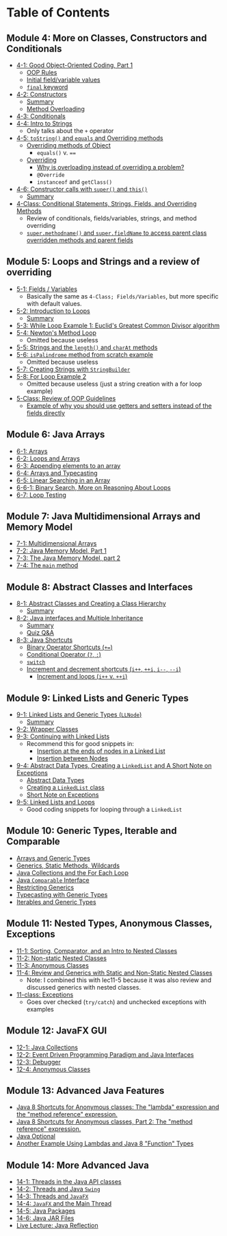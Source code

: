 # Table of Contents

## Module 4: More on Classes, Constructors and Conditionals

* [4-1: Good Object-Oriented Coding, Part 1](lec4-1.md)
  * [OOP Rules](lec4-1.md/#oop-rules)
  * [Initial field/variable values](lec4-1.md/#summary)
  * [`final` keyword](lec4-1.md/#final)
* [4-2: Constructors](lec4-2.md)
  * [Summary](lec4-2.md/#summary)
  * [Method Overloading](lec4-2.md/#method-overloading)
* [4-3: Conditionals](lec4-3.md)
* [4-4: Intro to Strings](lec4-4.md)
  * Only talks about the `+` operator
* [4-5: `toString()` and `equals` and Overriding methods](lec4-5.md)
  * [Overriding methods of Object](lec4-5.md/#overriding-methods-of-object)
    * `equals()` v. `==`
  * [Overriding](lec4-5.md/#overriding)
    * [Why is overloading instead of overriding a problem?](lec4-5.md/#overriding)
    * `@Override`
    * `instanceof` and `getClass()`
* [4-6: Constructor calls with `super()` and `this()`](lec4-6.md)
  * [Summary](lec4-6.md/#summary)
* [4-Class: Conditional Statements, Strings, Fields, and Overriding Methods](lec4-class.md)
  * Review of conditionals, fields/variables, strings, and method overriding
  * [`super.methodname()` and `super.fieldName` to access parent class overridden methods and parent fields](lec4-class.md/#method-overriding)

## Module 5: Loops and Strings and a review of overriding

* [5-1: Fields / Variables](lec5-1.md)
  * Basically the same as `4-Class; Fields/Variables`, but more specific with default values.
* [5-2: Introduction to Loops](lec5-2.md)
  * [Summary](lec5-2.md/#summary)
* [5-3: While Loop Example 1:  Euclid's Greatest Common Divisor algorithm](lec5-3.md)
* [5-4: Newton's Method Loop](..)
  * Omitted because useless
* [5-5: Strings and the `length()` and `charAt` methods](lec5-5.md)
* [5-6: `isPalindrome` method from scratch example](...)
  * Omitted because useless
* [5-7: Creating Strings with `StringBuilder`](lec5-7.md)
* [5-8: For Loop Example 2](...)
  * Omitted because useless (just a string creation with a for loop example)
* [5-Class: Review of OOP Guidelines](lec5-class.md)
  * [Example of why you should use getters and setters instead of the fields directly](lec5-class.md/#example-1)

## Module 6: Java Arrays

* [6-1: Arrays](lec6-1.md)
* [6-2: Loops and Arrays](lec6-2.md)
* [6-3: Appending elements to an array](lec6-3.md)
* [6-4: Arrays and Typecasting](lec6-4.md)
* [6-5: Linear Searching in an Array](lec6-5.md)
* [6-6-1: Binary Search, More on Reasoning About Loops](lec6-6-1.md)
* [6-7: Loop Testing](lec6-7.md)

## Module 7: Java Multidimensional Arrays and Memory Model

* [7-1: Multidimensional Arrays](lec7-1.md)
* [7-2: Java Memory Model, Part 1](lec7-2.md)
* [7-3: The Java Memory Model, part 2](lec7-3.md)
* [7-4: The `main` method](lec7-4.md)

## Module 8: Abstract Classes and Interfaces

* [8-1: Abstract Classes and Creating a Class Hierarchy](lec8-1.md)
  * [Summary](lec8-1.md/#summary)
* [8-2: Java interfaces and Multiple Inheritance](lec8-2.md)
  * [Summary](lec8-2.md/#summary)
  * [Quiz Q&A](lec8-2.md/#quiz-questions-and-answers)
* [8-3: Java Shortcuts](lec8-3.md)
  * [Binary Operator Shortcuts (`+=`)](lec8-3.md/#binary-operator-shortcuts)
  * [Conditional Operator (`?`, `:`)](lec8-3.md/#conditional-operator)
  * [`switch`](lec8-3.md/#switch-statements)
  * [Increment and decrement shortcuts (`i++`, `++i`, `i--`, `--i`)](lec8-3.md/#increment-and-decrement-shortcuts)
    * [Increment and loops (`i++` v. `++i`)](lec8-3.md/#increment-and-loops)

## Module 9: Linked Lists and Generic Types

* [9-1: Linked Lists and Generic Types (`LLNode`)](lec9-1.md)
  * [Summary](lec9-1.md/#summary)
* [9-2: Wrapper Classes](lec9-2.md)
* [9-3: Continuing with Linked Lists](lec9-3.md)
  * Recommend this for good snippets in:
    * [Insertion at the ends of nodes in a Linked List](lec9-3.md/#insertion-at-ends-of-nodes-in-a-linked-list)
    * [Insertion between Nodes](lec9-3.md/#insertion-between-nodes)
* [9-4: Abstract Data Types, Creating a `LinkedList` and A Short Note on Exceptions](lec9-4.md)
  * [Abstract Data Types](lec9-4.md/#abstract-data-types)
  * [Creating a `LinkedList` class](lec9-4.md/#creating-a-linkedlist-class)
  * [Short Note on Exceptions](lec9-4.md/#short-note-on-exceptions)
* [9-5: Linked Lists and Loops](lec9-5.md)
  * Good coding snippets for looping through a `LinkedList`

## Module 10: Generic Types, Iterable and Comparable

* [Arrays and Generic Types]('Arrays-and-Generic-Types.md')
* [Generics, Static Methods, Wildcards]('Generics-Static-Methods-Wildcards.md')
* [Java Collections and the For Each Loop]('Java-Collections-and-For-Each-Loop.md')
* [Java `Comparable` Interface]('Javas-Comparable-Interface.md')
* [Restricting Generics]('Restricting-Generics.md')
* [Typecasting with Generic Types]('Typecasting-with-Generic-Types.md')
* [Iterables and Generic Types]('lec10-class.md')

## Module 11: Nested Types, Anonymous Classes, Exceptions

* [11-1: Sorting, Comparator, and an Intro to Nested Classes](lec11-1.md)
* [11-2: Non-static Nested Classes](lec11-2.md)
* [11-3: Anonymous Classes](lec11-3.md)
* [11-4: Review and Generics with Static and Non-Static Nested Classes](lec11-4.md)
  * Note: I combined this with lec11-5 because it was also review and discussed generics with nested classes.
* [11-class: Exceptions](lec11-class.md)
  * Goes over checked (`try/catch`) and unchecked exceptions with examples

## Module 12: JavaFX GUI

* [12-1: Java Collections](lec12-1.md)
* [12-2: Event Driven Programming Paradigm and Java Interfaces](lec12-2.md)
* [12-3: Debugger](lec12-3.md)
* [12-4: Anonymous Classes](lec12-4.md)

## Module 13: Advanced Java Features

* [Java 8 Shortcuts for Anonymous classes: The "lambda" expression and the "method reference" expression.](lec13-1.md)
* [Java 8 Shortcuts for Anonymous classes, Part 2: The "method reference" expression.](lec13-2.md)
* [Java Optional](lec13-3.md)
* [Another Example Using Lambdas and Java 8 "Function" Types](lec13-4.md)

## Module 14: More Advanced Java

* [14-1: Threads in the Java API classes](lec14-1.md)
* [14-2: Threads and Java `Swing`](lec14-2.md)
* [14-3: Threads and `JavaFX`](lec14-3.md)
* [14-4: `JavaFX` and the Main Thread](lec14-4.md)
* [14-5: Java Packages](lec14-5.md)
* [14-6: Java JAR Files](lec14-6.md)
* [Live Lecture: Java Reflection](lec14-class.md)
